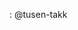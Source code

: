 :  @tusen-takk

<!---
tusen-takk/tusen-takk is a ✨ special ✨ repository because its `README.md` (this file) appears on your GitHub profile.
You can click the Preview link to take a look at your changes.
--->
